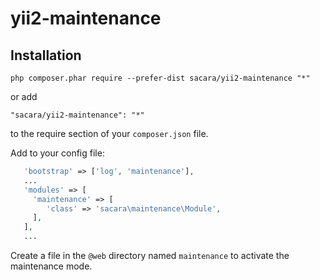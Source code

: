 yii2-maintenance
================

Installation
------------

```
php composer.phar require --prefer-dist sacara/yii2-maintenance "*"
```

or add

```
"sacara/yii2-maintenance": "*"
```

to the require section of your `composer.json` file.

Add to your config file:
```php
   'bootstrap' => ['log', 'maintenance'],
   ...
   'modules' => [
     'maintenance' => [
        'class' => 'sacara\maintenance\Module',
     ],
   ],
   ...
```

Create a file in the `@web` directory named `maintenance` to activate the maintenance mode.